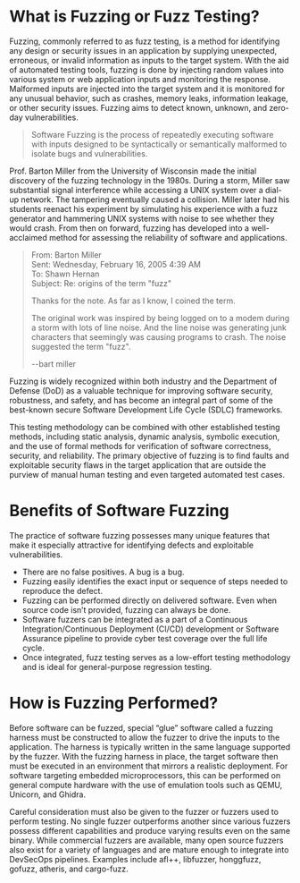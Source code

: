 # What is Fuzzing or Fuzz Testing?

Fuzzing, commonly referred to as fuzz testing, is a method for identifying any design or security 
issues in an application by supplying unexpected, erroneous, or invalid information as inputs to the 
target system. With the aid of automated testing tools, fuzzing is done by injecting random values 
into various system or web application inputs and monitoring the response. Malformed inputs are 
injected into the target system and it is monitored for any unusual behavior, such as crashes, 
memory leaks, information leakage, or other security issues. Fuzzing aims to detect known, unknown,
and zero-day vulnerabilities.

> Software Fuzzing is the process of repeatedly executing software with inputs designed to be 
> syntactically or semantically malformed to isolate bugs and vulnerabilities.
> 
Prof. Barton Miller from the University of Wisconsin made the initial discovery of the fuzzing 
technology in the 1980s. During a storm, Miller saw substantial signal interference while 
accessing a UNIX system over a dial-up network. The tampering eventually caused a collision.
Miller later had his students reenact his experiment by simulating his experience with a fuzz
generator and hammering UNIX systems with noise to see whether they would crash. From then on
forward, fuzzing has developed into a well-acclaimed method for assessing the reliability of
software and applications.

> From: Barton Miller  
> Sent: Wednesday, February 16, 2005 4:39 AM  
> To: Shawn Hernan  
> Subject: Re: origins of the term "fuzz"
> 
> Thanks for the note. As far as I know, I coined the term.
> 
> The original work was inspired by being logged on to a modem during a storm with lots of line noise. And the line noise was generating junk characters that seemingly was causing programs to crash. The noise suggested the term "fuzz".
> 
> --bart miller

Fuzzing is widely recognized within both industry and the Department of Defense (DoD) as a valuable
technique for improving software security, robustness, and safety, and has become an integral
part of some of the best-known secure Software Development Life Cycle (SDLC) frameworks.

This testing methodology can be combined with other established testing methods, including static
analysis, dynamic analysis, symbolic execution, and the use of formal methods for verification of
software correctness, security, and reliability. The primary objective of fuzzing is to find faults and
exploitable security flaws in the target application that are outside the purview of manual human
testing and even targeted automated test cases.

# Benefits of Software Fuzzing

The practice of software fuzzing possesses many unique features that make it especially
attractive for identifying defects and exploitable vulnerabilities.

- There are no false positives. A bug is a bug.
- Fuzzing easily identifies the exact input or sequence of steps needed to reproduce the
defect.
- Fuzzing can be performed directly on delivered software. Even when source code isn’t
provided, fuzzing can always be done.
- Software fuzzers can be integrated as a part of a Continuous Integration/Continuous
Deployment (CI/CD) development or Software Assurance pipeline to provide cyber test
coverage over the full life cycle.
- Once integrated, fuzz testing serves as a low-effort testing methodology and is ideal for
general-purpose regression testing.

# How is Fuzzing Performed?

Before software can be fuzzed, special “glue” software called a fuzzing harness must be
constructed to allow the fuzzer to drive the inputs to the application. The harness is typically
written in the same language supported by the fuzzer. With the fuzzing harness in place, the
target software then must be executed in an environment that mirrors a realistic deployment.
For software targeting embedded microprocessors, this can be performed on general compute
hardware with the use of emulation tools such as QEMU, Unicorn, and Ghidra.

Careful consideration must also be given to the fuzzer or fuzzers used to perform testing. No
single fuzzer outperforms another since various fuzzers possess different capabilities and
produce varying results even on the same binary. While commercial fuzzers are available, many
open source fuzzers also exist for a variety of languages and are mature enough to integrate
into DevSecOps pipelines. Examples include afl++, libfuzzer, honggfuzz, gofuzz, atheris, and
cargo-fuzz.
